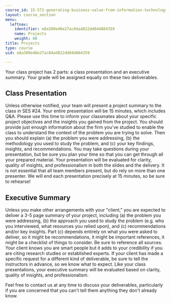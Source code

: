```yaml
---
course_id: 15-571-generating-business-value-from-information-technology-spring-2009
layout: course_section
menu:
  leftnav:
    identifier: e8a389e48e27ac84ad822dd84d884359
    name: Projects
    weight: 60
title: Projects
type: course
uid: e8a389e48e27ac84ad822dd84d884359

---
```


Your class project has 2 parts: a class presentation and an executive summary. Your grade will be assigned equally on these two deliverables.

Class Presentation
------------------

Unless otherwise notified, your team will present a project summary to the class in SES #24. Your entire presentation will be 15 minutes, which includes Q&A. Please use this time to inform your classmates about your specific project objectives and the insights you gained from the project. You should provide just enough information about the firm you've studied to enable the class to understand the context of the problem you are trying to solve. Then you should explain (a) the problem you were addressing, (b) the methodology you used to study the problem, and (c) your key findings, insights, and recommendations. You may take questions during your presentation, but be sure you plan your time so that you can get through all your prepared material. Your presentation will be evaluated for clarity, quality of insights, and professionalism in both the slides and the delivery. It is not essential that all team members present, but do rely on more than one presenter. We will end each presentation precisely at 15 minutes, so be sure to rehearse!

Executive Summary
-----------------

Unless you make other arrangements with your "client," you are expected to deliver a 3-5 page summary of your project, including (a) the problem you were addressing, (b) the approach you used to study the problem (e.g. who you interviewed, what resources you relied upon), and (c) recommendations and/or key insights. Part (c) depends entirely on what you were asked to deliver, so it might be recommendations, it might be important references, it might be a checklist of things to consider. Be sure to reference all sources. Your client knows you are smart people but it adds to your credibility if you are citing research studies or established experts. If your client has made a specific request for a different kind of deliverable, be sure to tell the instructors in advance, so we know what to expect. Like your class presentations, your executive summary will be evaluated based on clarity, quality of insights, and professionalism.

Feel free to contact us at any time to discuss your deliverables, particularly if you are concerned that you can't tell them anything they don't already know.
